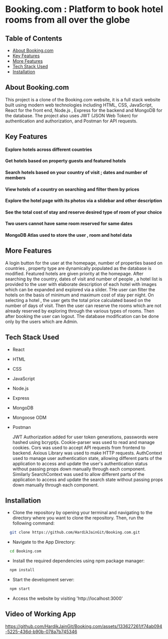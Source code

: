 # Booking.com : Platform to book hotel rooms from all over the globe

## Table of Contents
* [About Booking.com](#About-Booking.com)
* [Key Features](#key-features)
* [More Features](#more-features)
* [Tech Stack Used](#tech-stack-used)
* [Installation](#installation)


## About Booking.com
This project is a clone of the Booking.com website, it is a full stack website built using modern web technologies including HTML, CSS, JavaScript, React for the front end, Node.js , Express for the backend and MongoDB for the database. The project also uses JWT (JSON Web Token) for authentication and authorization, and Postman for API requests.

## Key Features
#### Explore hotels across different countries

#### Get hotels based on property guests and featured hotels

#### Search hotels based on your country of visit ; dates and number of members

#### View hotels of a country on searching and filter them by prices

#### Explore the hotel page with its photos via a slidebar and other description

#### See the total cost of stay and reserve desired type of room of your choice

#### Two users cannot have same room reserved for same dates

#### MongoDB Atlas used to store the user , room and hotel data

## More Features

A login button for the user at the homepage, number of properties based on countries , property type are dynamically populated as the database is modified. Featured hotels are given priority at the homepage. After searching by the country, dates of visit and number of people , a hotel list is provided to the user with elaborate description of each hotel with images which can be expanded and explored via a slider. THe user can filter the hotels on the basis of minimum and maximum cost of stay per night. On selecting a hotel , the user gets the total price calculated based on the number of days of visit. Then the user can reserve the rooms which are not already reserved by exploring through the various types of rooms. Then after booking the user can logout. The database modification can be done only by the users which are Admin.

## Tech Stack Used
- React
- HTML
- CSS
- JavaScript
- Node.js
- Express
- MongoDB
- Mongoose ODM
- Postman

  JWT Authorization added for user token generations, passwords were hashed using bcryptjs. Cookie-parser was used to read and manage cookies. Cors was used to accept API requests from frontend to backend. Axious Library was used to make HTTP requests. AuthContext used to manage user authentication state, allowing different parts of the application to access and update the user's authentication status without passing props down manually through each component. Similarly SearchContext was used to allow different parts of the application to access and update the search state without passing props down manually through each component.

## Installation

- Clone the repository by opening your terminal and navigating to the directory where you want to clone the repository. Then, run the following command:
```bash
  git clone https://github.com/HardikJainGit/Booking.com.git
```

- Navigate to the App Directory:
```bash
  cd Booking.com
```

- Install the required dependencies using npm package manager:
```bash
  npm install
```
- Start the development server:
```bash
  npm start
```
- Access the website by visiting 'http://localhost:3000'

  
## Video of Working App

https://github.com/HardikJainGit/Booking.com/assets/133627261/f74ab094-5225-436d-b90b-078a7b745346




